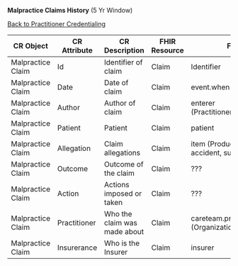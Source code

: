 **Malpractice Claims History** (5 Yr Window)

[Back to Practitioner Credentialing](https://github.com/alpivonka/PractitionerCredentialing/blob/main/README.md)



| **CR Object**     | **CR Attribute** | **CR Description**           | **FHIR Resource** | **FHIR Attribute**                                           |
|-------------------|------------------|------------------------------|-------------------|--------------------------------------------------------------|
| Malpractice Claim | Id               | Identifier of claim          | Claim             | Identifier                                                   |
| Malpractice Claim | Date             | Date of claim                | Claim             | event.when | type or Created                                 |
| Malpractice Claim | Author           | Author of claim              | Claim             | enterer (Practitioner/Patient/RelatedPerson)                 |
| Malpractice Claim | Patient          | Patient                      | Claim             | patient                                                      |
| Malpractice Claim | Allegation       | Claim allegations            | Claim             | item (Product or service provided), accident, supportingInfo |
| Malpractice Claim | Outcome          | Outcome of the claim         | Claim             | ???                                                          |
| Malpractice Claim | Action           | Actions imposed or taken     | Claim             | ???                                                          |
| Malpractice Claim | Practitioner     | Who the claim was made about | Claim             | careteam.provider (Organization/Practitioner)                |
| Malpractice Claim | Insurerance      | Who is the Insurer           | Claim             | insurer                                                      |
